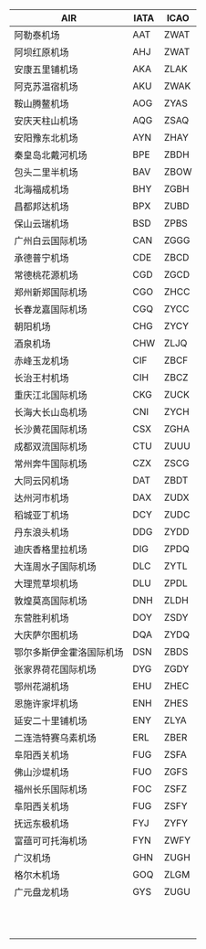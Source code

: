 | AIR | IATA | ICAO |
|-----|-----|-----|
| 阿勒泰机场 | AAT | ZWAT |
| 阿坝红原机场 | AHJ | ZWAT |
| 安康五里铺机场 | AKA | ZLAK |
| 阿克苏温宿机场 | AKU | ZWAK |
| 鞍山腾鳌机场 | AOG | ZYAS |
| 安庆天柱山机场 | AQG | ZSAQ |
| 安阳豫东北机场 | AYN | ZHAY |
| 秦皇岛北戴河机场 | BPE | ZBDH |
| 包头二里半机场 | BAV | ZBOW |
| 北海福成机场 | BHY | ZGBH |
| 昌都邦达机场 | BPX | ZUBD |
| 保山云瑞机场 | BSD | ZPBS |
| 广州白云国际机场 | CAN | ZGGG |
| 承德普宁机场 | CDE | ZBCD |
| 常德桃花源机场 | CGD | ZGCD |
| 郑州新郑国际机场 | CGO | ZHCC |
| 长春龙嘉国际机场 | CGQ | ZYCC |
| 朝阳机场 | CHG | ZYCY |
| 酒泉机场 | CHW | ZLJQ |
| 赤峰玉龙机场 | CIF | ZBCF |
| 长治王村机场 | CIH | ZBCZ |
| 重庆江北国际机场 | CKG | ZUCK |
| 长海大长山岛机场 | CNI | ZYCH |
| 长沙黄花国际机场 | CSX | ZGHA |
| 成都双流国际机场 | CTU | ZUUU |
| 常州奔牛国际机场 | CZX | ZSCG |
| 大同云冈机场 | DAT | ZBDT |
| 达州河市机场 | DAX | ZUDX |
| 稻城亚丁机场 | DCY | ZUDC |
| 丹东浪头机场 | DDG | ZYDD |
| 迪庆香格里拉机场 | DIG | ZPDQ |
| 大连周水子国际机场 | DLC | ZYTL |
| 大理荒草坝机场 | DLU | ZPDL |
| 敦煌莫高国际机场 | DNH | ZLDH |
| 东营胜利机场 | DOY | ZSDY |
| 大庆萨尔图机场 | DQA | ZYDQ |
| 鄂尔多斯伊金霍洛国际机场 | DSN | ZBDS |
| 张家界荷花国际机场 | DYG | ZGDY |
| 鄂州花湖机场 | EHU | ZHEC |
| 恩施许家坪机场 | ENH | ZHES |
| 延安二十里铺机场 | ENY | ZLYA |
| 二连浩特赛乌素机场 | ERL | ZBER |
| 阜阳西关机场 | FUG | ZSFA |
| 佛山沙堤机场 | FUO | ZGFS |
| 福州长乐国际机场 | FOC | ZSFZ |
| 阜阳西关机场 | FUG | ZSFY |
| 抚远东极机场 | FYJ | ZYFY |
| 富蕴可可托海机场 | FYN | ZWFY |
| 广汉机场 | GHN | ZUGH |
| 格尔木机场 | GOQ | ZLGM |
| 广元盘龙机场 | GYS | ZUGU |
|  |  |  |
|  |  |  |
|  |  |  |
|  |  |  |
|  |  |  |
|  |  |  |
|  |  |  |
|  |  |  |
|  |  |  |
|  |  |  |
|  |  |  |


